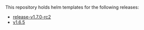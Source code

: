 This repository holds helm templates for the following releases:

* [release-v1.7.0-rc2](https://github.com/joestringer/cilium/releases/tag/release-v1.7.0-rc2)
* [v1.6.5](https://github.com/cilium/cilium/releases/tag/v1.6.5)
